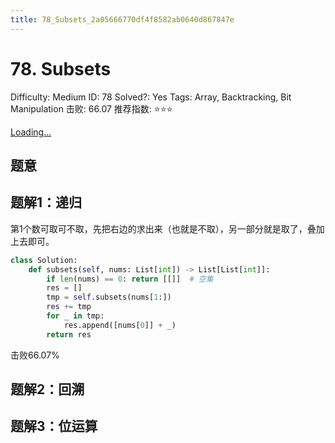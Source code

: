 ```yaml
---
title: 78_Subsets_2a05666770df4f8582ab0640d867847e
---
```


# 78. Subsets

Difficulty: Medium
ID: 78
Solved?: Yes
Tags: Array, Backtracking, Bit Manipulation
击败: 66.07
推荐指数: ⭐⭐⭐

[Loading...](https://leetcode.com/problems/subsets/)

## 题意

## 题解1：递归

第1个数可取可不取，先把右边的求出来（也就是不取），另一部分就是取了，叠加上去即可。

```python
class Solution:
    def subsets(self, nums: List[int]) -> List[List[int]]:
        if len(nums) == 0: return [[]]  # 空集
        res = []
        tmp = self.subsets(nums[1:])
        res += tmp
        for _ in tmp:
            res.append([nums[0]] + _)
        return res
```

击败66.07%

## 题解2：回溯

## 题解3：位运算